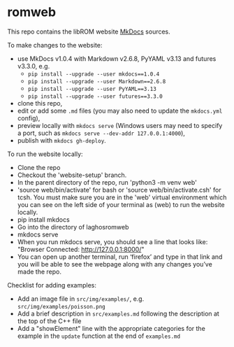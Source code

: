 # romweb

This repo contains the libROM website [MkDocs](http://www.mkdocs.org/) sources.

To make changes to the website:

- use MkDocs v1.0.4 with Markdown v2.6.8, PyYAML v3.13 and futures v3.3.0, e.g.
  * `pip install --upgrade --user mkdocs==1.0.4`
  * `pip install --upgrade --user Markdown==2.6.8`
  * `pip install --upgrade --user PyYAML==3.13`
  * `pip install --upgrade --user futures==3.3.0`
- clone this repo,
- edit or add some ```.md``` files (you may also need to update the ```mkdocs.yml``` config),
- preview locally with ```mkdocs serve``` (Windows users may need to specify a port, such as ```mkdocs serve --dev-addr 127.0.0.1:4000```),
- publish with ```mkdocs gh-deploy```.

To run the website locally:
 
- Clone the repo
- Checkout the 'website-setup' branch.
- In the parent directory of the repo, run 'python3 -m venv web'
- 'source web/bin/activate' for bash or 'source web/bin/activate.csh' for tcsh. You must make sure you are in the 'web' virtual environment which you can see on the left side of your terminal as (web) to run the website locally.
- pip install mkdocs
- Go into the directory of laghosromweb
- mkdocs serve
- When you run mkdocs serve, you should see a line that looks like: "Browser Connected: http://127.0.0.1:8000/"
- You can open up another terminal, run ‘firefox’ and type in that link and you will be able to see the webpage along with any changes you’ve made the repo.

Checklist for adding examples:

- Add an image file in `src/img/examples/`, e.g. `src/img/examples/poisson.png`
- Add a brief description in `src/examples.md` following the description at the top of the C++ file
- Add a "showElement" line with the appropriate categories for the example in the `update` function at the end of `examples.md`

